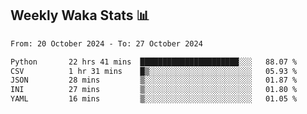 ## Weekly Waka Stats 📊
<!--START_SECTION:waka-->

```txt
From: 20 October 2024 - To: 27 October 2024

Python       22 hrs 41 mins  ██████████████████████░░░   88.07 %
CSV          1 hr 31 mins    █▒░░░░░░░░░░░░░░░░░░░░░░░   05.93 %
JSON         28 mins         ▒░░░░░░░░░░░░░░░░░░░░░░░░   01.87 %
INI          27 mins         ▒░░░░░░░░░░░░░░░░░░░░░░░░   01.80 %
YAML         16 mins         ▒░░░░░░░░░░░░░░░░░░░░░░░░   01.05 %
```

<!--END_SECTION:waka-->

<!--

Here are some ideas to get you started:

- 🔭 I’m currently working on (way to add branches committed on)
- 🌱 I’m currently learning Web Frameworks and Machine Learning! (Lisp, JS (react & angular), Python, and __)
- 💬 Ask me about ...
- 📫 How to reach me: 
- 😄 Pronouns: He/Him/His
- ⚡ Fun fact: ...

that-recsys-lab
-->
